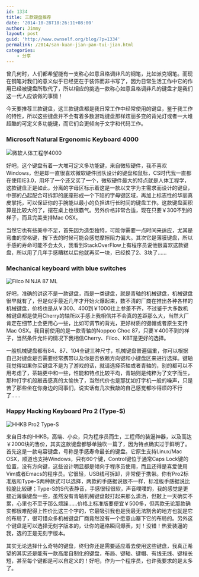 ```yaml
---
id: 1334
title: 三款键盘推荐
date: '2014-10-28T18:26:11+08:00'
author: Jimmy
layout: post
guid: 'http://www.ownself.org/blog/?p=1334'
permalink: /2014/san-kuan-jian-pan-tui-jian.html
categories:
    - 分享
---
```


曾几何时，人们都希望能有一支称心如意且格调非凡的钢笔，比如派克钢笔。而现在钢笔对我们的意义似乎已经更在于装饰而非书写了，因为日常生活工作中它的作用已经被键盘所取代了，所以相应的挑选一款称心如意且格调非凡的键盘才是我们这一代人应该做的事情！

今天要推荐三款键盘，这三款键盘都是我日常工作中经常使用的键盘，鉴于我工作的特性，所以这些键盘并不会有着多数游戏键盘那样炫丽多变的背光灯或者一大堆超酷的可定义多功能键，而它们会更倾向于文字和代码工作。

### Microsoft Natural Ergonomic Keyboard 4000

![微软人体工程学4000](/wp-content/uploads/2014/10/NaturalErgonomic4000.png)

好吧，这个键盘有着一大堆可定义多功能键，来自微软硬件，我不喜欢Windows，但是却一直很喜欢微软硬件团队设计的键盘和鼠标，CS时代我一直都在使用IE3.0，用坏了一个还又买了一个，微软硬件最大的特点就是人体工程学，这款键盘正是如此，分离的字母区标示着这是一款以文字为主需求而设计的键盘，中部的凸起配合可拆卸的底座形成一个下陷的字母键区域，再加上标志性的华丽真皮掌托，可以保证你的手腕能以最小的负担进行长时间的键盘工作。这款键盘面积算是比较大的了，摆在桌上也很霸气。另外价格非常合适，现在只要￥300不到的样子，而且完美支持Mac OSX。

当然它也有些美中不足，首先因为造型独特，可能你需要一点时间来适应，尤其是弯曲的空格键，按下去的时候可能会感觉摩擦阻力偏大。其次它是薄膜键盘，所以手感的寿命可能不会太久，我看到StackOverFlow上有程序员说他很喜欢这款键盘，所以用了几年手感糟糕以后他就再买一块，已经换了2、3块了……

### Mechanical keyboard with blue switches

![Filco NINJA 87 ML](/wp-content/uploads/2014/10/MechanicalKeyboard.png)

好吧，准确的讲这不是一款键盘，而是一类键盘，就是青轴的机械键盘，机械键盘很早就有了，但是似乎最近几年才开始火爆起来，数不清的厂商在推出各种各样的机械键盘，价格也是从￥300、400到￥1000往上参差不齐，不过鉴于大多数机械键盘都是使用Cherry的轴所以手感上我相信并不会真的差距那么大，当然大厂肯定在细节上会更用心一些，比如可调节的背光，更好材质的键帽或者原生支持Mac OSX。我目前使用的是一款青轴的Noppoo Choc 87，只要￥400不到的样子，当然条件允许的情况下我相信Cherry、Filco、KBT是更好的选择。

一般机械键盘都有84、87、104全键三种尺寸，机械键盘普遍偏重，你可以根据自己对键盘是否需要经常携带以及你是否依赖方向键和小键盘区来进行选择。键轴我觉得如果你买键盘不是为了游戏的话，就请选择茶轴或者青轴的，别的都可以不用考虑了，茶轴更中和一些，性能和特点比较平均，青轴则是纯粹为了文字而生，那种打字机般敲击感真的太愉快了，当然代价也是那犹如打字机一般的噪声，只是苦了那些坐在你身边的同事们，说实话有几次我敲的自己感觉都吵得烦的不行了……

### Happy Hacking Keyboard Pro 2 (Type-S)

![HHKB Pro2 Type-S](/wp-content/uploads/2014/10/HHKBPro2.png)

来自日本的HHKB，高端、小众，只为程序员而生，工程师的装逼神器，以及高达￥2000块的售价，其实这款键盘都够单独吹一篇了，因为特点确实过于鲜明了。首先这是一款电容键盘，号称是手感寿命最长的键盘。它原生支持Linux/Mac OSX，顺道也支持Windows，只有60个键，Control键位于通常Caps Lock键的位置，没有方向键，这些设计明显都是倾向于程序员使用，而且还得是喜爱使用Vim或者Emacs的程序员。它很轻，USB线可拆卸，非常便于携带。你有Pro2标准版和Type-S两种款式可以选择，两款的手感据说很不一样，标准版手感据说比较脆比较硬；Type-S的S代表静音，手感很轻很软，声音噗噗的，我的感觉是更接近薄膜键盘一些，虽然没有青轴机械键盘敲打起来那么潇洒，但敲上一天确实不累，心里也不至于那么烦躁……价格上标准版要便宜￥500多，但两款无论那款确实都很难配得上性价比这三个字的，它最吸引我也是我最无法割舍的地方也就是它的布局了，很可惜众多机械键盘厂商竟然没有一个愿意山寨下它的布局的。另外这个键盘是可以选择无刻字版本的，让你的逼格瞬间爆表，对！没错！热爱装逼的我，选的正是无刻字版本。

其实无论选择什么奇特的键盘，终归你还是需要适应着去使用这些键盘，我真正希望的其实还是能有一款高度自制化的键盘，布局、键轴、键帽、有线无线、键程长短，甚至每个键都是可以自定义的！好吧，作为一个程序员，也许我要求的是太多了。